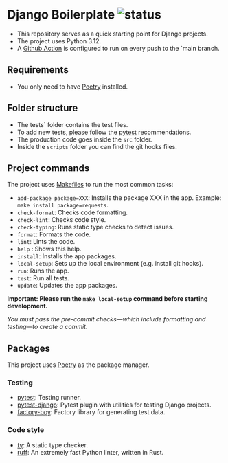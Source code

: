 # Django Boilerplate ![status](https://github.com/AlexLoar/django-boilerplate/actions/workflows/ci.yml/badge.svg)


- This repository serves as a quick starting point for Django projects.
- The project uses Python 3.12.
- A [Github Action](https://github.com/AlexLoar/django-boilerplate/actions/) is configured to run on every push to the `main branch.

## Requirements

- You only need to have [Poetry](https://python-poetry.org/) installed.

## Folder structure

- The tests` folder contains the test files.
- To add new tests, please follow the [pytest](https://docs.pytest.org/en/7.1.x/getting-started.html) recommendations.
- The production code goes inside the `src` folder.
- Inside the `scripts` folder you can find the git hooks files.

## Project commands

The project uses [Makefiles](https://www.gnu.org/software/make/manual/html_node/Introduction.html) to run the most common tasks:

- `add-package package=XXX`: Installs the package XXX in the app. Example: `make install package=requests`.
- `check-format`: Checks code formatting.
- `check-lint`: Checks code style.
- `check-typing`: Runs static type checks to detect issues.
- `format`: Formats the code.
- `lint`: Lints the code.
- `help` : Shows this help.
- `install`: Installs the app packages.
- `local-setup`: Sets up the local environment (e.g. install git hooks).
- `run`: Runs the app.
- `test`: Run all tests.
- `update`: Updates the app packages.

**Important: Please run the `make local-setup` command before starting development.**

_You must pass the pre-commit checks—which include formatting and testing—to create a commit._

## Packages

This project uses [Poetry](https://python-poetry.org/) as the package manager.

### Testing

- [pytest](https://docs.pytest.org/en/stable/): Testing runner.
- [pytest-django](https://pytest-django.readthedocs.io/en/latest/index.html): Pytest plugin with utilities for testing Django projects.
- [factory-boy](https://factoryboy.readthedocs.io/en/stable/index.html): Factory library for generating test data.

### Code style

- [ty](https://github.com/astral-sh/ty): A static type checker.
- [ruff](https://github.com/astral-sh/ruff): An extremely fast Python linter, written in Rust.
